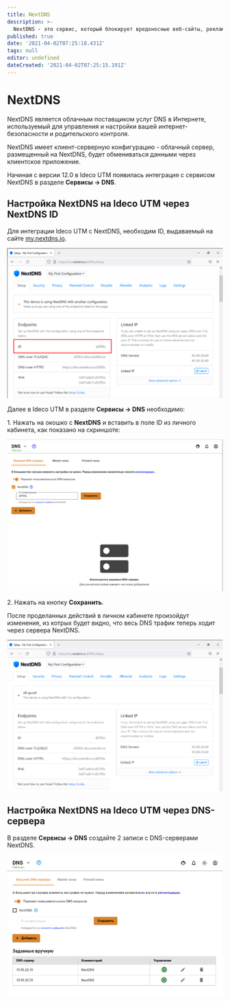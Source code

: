 ```yaml
---
title: NextDNS
description: >-
  NextDNS - это сервис, который блокирует вредоносные веб-сайты, рекламу и трекеры, делает Ваши запросы более безопасными, позволяет включить родительский контроль, предоставляет дополнительную аналитику в реальном времени.
published: true
date: '2021-04-02T07:25:18.431Z'
tags: null
editor: undefined
dateCreated: '2021-04-02T07:25:15.191Z'
---
```


# NextDNS

NextDNS является облачным поставщиком услуг DNS в Интернете, используемый для управления и настройки вашей интернет-безопасности и родительского контроля.

NextDNS имеет клиент-серверную конфигурацию - облачный сервер, размещенный на NextDNS, будет обмениваться данными через клиентское приложение.

Начиная с версии 12.0 в Ideco UTM появилась интеграция с сервисом NextDNS в разделе **Сервисы -> DNS**.

## Настройка NextDNS на Ideco UTM через NextDNS ID

Для интеграции Ideco UTM с NextDNS, необходим ID, выдаваемый на сайте [my.nextdns.io](https://my.nextdns.io).

![](../../.gitbook/assets/nextdns_first_configuration.png)

Далее в Ideco UTM в разделе **Сервисы -> DNS** необходимо:

1\. Нажать на окошко с **NextDNS** и вставить в поле ID из личного кабинета, как показано на скриншоте:

![](../../.gitbook/assets/nextdns_paste_id_in_dns.png)

2\. Нажать на кнопку **Сохранить**.

После проделанных действий в личном кабинете произойдут изменения, из котрых будет видно, что весь DNS трафик теперь ходит через сервера NextDNS. 

![](../../.gitbook/assets/nextdns_configured.png)

## Настройка NextDNS на Ideco UTM через DNS-сервера

В разделе **Сервисы -> DNS** создайте 2 записи с DNS-серверами NextDNS.

![](../../.gitbook/assets/nextdns_configured_with_dns_records.png)